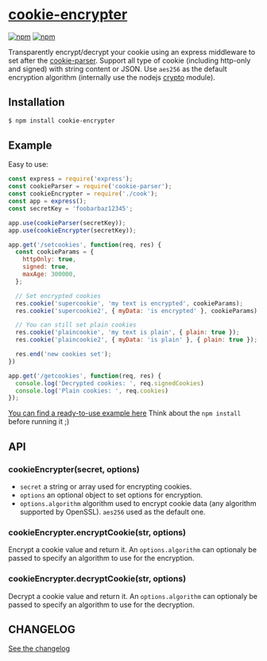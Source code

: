 # [cookie-encrypter](https://github.com/ebourmalo/cookie-encrypter)

[![npm](https://img.shields.io/npm/v/cookie-encrypter.svg)](https://www.npmjs.com/package/cookie-encrypter)
[![npm](https://img.shields.io/npm/dm/cookie-encrypter.svg)](https://www.npmjs.com/package/cookie-encrypter)

Transparently encrypt/decrypt your cookie using an express middleware to set after the  [cookie-parser](https://github.com/expressjs/cookie-parser).
Support all type of cookie (including http-only and signed) with string content or JSON.
Use `aes256` as the default encryption algorithm (internally use the nodejs [crypto](https://nodejs.org/api/crypto.html) module).

## Installation

```sh
$ npm install cookie-encrypter
```

## Example

Easy to use:
```js
const express = require('express');
const cookieParser = require('cookie-parser');
const cookieEncrypter = require('./cook');
const app = express();
const secretKey = 'foobarbaz12345';

app.use(cookieParser(secretKey));
app.use(cookieEncrypter(secretKey));

app.get('/setcookies', function(req, res) {
  const cookieParams = {
    httpOnly: true,
    signed: true,
    maxAge: 300000,
  };

  // Set encrypted cookies
  res.cookie('supercookie', 'my text is encrypted', cookieParams);
  res.cookie('supercookie2', { myData: 'is encrypted' }, cookieParams);

  // You can still set plain cookies
  res.cookie('plaincookie', 'my text is plain', { plain: true });
  res.cookie('plaincookie2', { myData: 'is plain' }, { plain: true });

  res.end('new cookies set');
})

app.get('/getcookies', function(req, res) {
  console.log('Decrypted cookies: ', req.signedCookies)
  console.log('Plain cookies: ', req.cookies)
});
```

[You can find a ready-to-use example here](https://github.com/ebourmalo/cookie-encrypter/tree/master/example)
Think about the `npm install` before running it ;)

## API

### cookieEncrypter(secret, options)

- `secret` a string or array used for encrypting cookies.
- `options` an optional object to set options for encryption.
-  `options.algorithm` algorithm used to encrypt cookie data (any algorithm supported by OpenSSL). `aes256` used as the default one.

### cookieEncrypter.encryptCookie(str, options)

Encrypt a cookie value and return it. An `options.algorithm` can optionaly be passed to specify an algorithm to use for the encryption.

### cookieEncrypter.decryptCookie(str, options)

Decrypt a cookie value and return it. An `options.algorithm` can optionaly be passed to specify an algorithm to use for the decryption.


## CHANGELOG

[See the changelog](https://github.com/ebourmalo/cookie-encrypter/blob/master/CHANGELOG.md)

